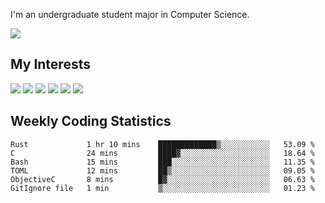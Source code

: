 I'm an undergraduate student major in Computer Science.

![](https://github-readme-stats.vercel.app/api?username=littzhch&theme=radical)

## My Interests

![](https://img.shields.io/badge/Python-3776AB?style=flat&labelColor=FFD43B&logoColor=3776AB&logo=python)
![](https://img.shields.io/badge/C-00599C?style=flat&labelColor=01427d&logoColor=6295cb&logo=c)
![](https://img.shields.io/badge/Rust-ffffff?style=flat&labelColor=ffffff&logoColor=000000&logo=rust)
![](https://img.shields.io/badge/LaTeX-008080?style=flat&labelColor=eeece5&logoColor=008080&logo=latex)
![](https://img.shields.io/badge/OpenGL-5487b2?style=flat&labelColor=ffffff&logoColor=5487b2&logo=opengl)
![](https://img.shields.io/badge/archlinux-1793d1?style=flat&labelColor=333333&logoColor=1793d1&logo=archlinux)

## Weekly Coding Statistics
<!--START_SECTION:waka-->

```text
Rust             1 hr 10 mins    █████████████▒░░░░░░░░░░░   53.09 %
C                24 mins         ████▓░░░░░░░░░░░░░░░░░░░░   18.64 %
Bash             15 mins         ███░░░░░░░░░░░░░░░░░░░░░░   11.35 %
TOML             12 mins         ██▒░░░░░░░░░░░░░░░░░░░░░░   09.05 %
ObjectiveC       8 mins          █▓░░░░░░░░░░░░░░░░░░░░░░░   06.63 %
GitIgnore file   1 min           ▒░░░░░░░░░░░░░░░░░░░░░░░░   01.23 %
```

<!--END_SECTION:waka-->
